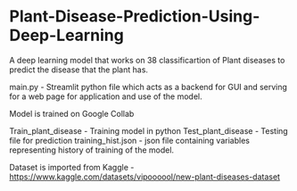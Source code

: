 # Plant-Disease-Prediction-Using-Deep-Learning
A deep learning model that works on 38 classificartion of Plant diseases to predict the disease that the plant has.

main.py - Streamlit python file which acts as a backend for GUI and serving for a web page for application and use of the model.

Model is trained on Google Collab 

Train_plant_disease - Training model in python
Test_plant_disease - Testing file for prediction
training_hist.json - json file containing variables representing history of training of the model.

Dataset is imported from Kaggle - https://www.kaggle.com/datasets/vipoooool/new-plant-diseases-dataset
